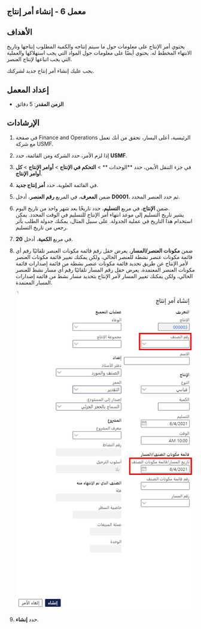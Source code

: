 ﻿---
lab:
    title: 'المعمل 6: إنشاء أمر إنتاج'
    module: 'الوحدة 1: تعرف على أساسيات Microsoft Dynamics 365 Supply Chain Management'
---

## معمل 6 - إنشاء أمر إنتاج

## الأهداف

يحتوي أمر الإنتاج على معلومات حول ما سيتم إنتاجه والكمية المطلوب إنتاجها وتاريخ الانتهاء المخطط له. يحتوي أيضًا على معلومات حول المواد التي يجب استهلاكها والعملية التي يجب اتباعها لإنتاج العنصر.

يجب عليك إنشاء أمر إنتاج جديد لشركتك.

## إعداد المعمل

   - **الزمن المقدر**: 5 دقائق

## الإرشادات

1. في صفحة Finance and Operations الرئيسية، أعلى اليسار، تحقق من أنك تعمل مع شركة USMF.

1. إذا لزم الأمر، حدد الشركة ومن القائمة، حدد **USMF**.

1. في جزء التنقل الأيمن، حدد **الوحدات ** > **التحكم في الإنتاج** >  **أوامر الإنتاج** >  **كل أوامر الإنتاج**.

1. في القائمة العلوية، حدد **أمر إنتاج جديد**.

1. ضمن **المعرف**، في المربع **رقم العنصر**، أدخل **D0001**، ثم حدد العنصر المحدد.

1. ضمن **الإنتاج**، في مربع **التسليم**، حدد تاريخًا بعد شهر واحد من تاريخ اليوم.  
    يشير تاريخ التسليم إلى موعد انتهاء أمر الإنتاج للتسليم في الوقت المحدد. يمكن استخدام هذا التاريخ في عملية الجدولة. على سبيل المثال، يمكنك جدولة الطلب بأثر رجعي من تاريخ التسليم.

1. في مربع **الكمية**، أدخل **20**.

1. ضمن **مكونات العنصر/المسار**، يعرض حقل رقم قائمة مكونات العنصر تلقائيًا رقم أي قائمة مكونات عنصر نشطة للعنصر الحالي، ولكن يمكنك تغيير قائمة مكونات العنصر لأمر الإنتاج عن طريق تحديد قائمة مكونات عنصر نشطة من قائمة إصدارات قائمة مكونات العنصر المعتمدة. يعرض حقل رقم المسار تلقائيًا رقم أي مسار نشط للعنصر الحالي، ولكن يمكنك تغيير المسار لأمر الإنتاج بتحديد مسار نشط من قائمة إصدارات المسار المعتمدة.

    ![صورة شاشة تعرض جزء إنشاء أمر إنتاج بالكامل](./media/lp1-m4-new-production-order-pane.png)

1. حدد **إنشاء**.
